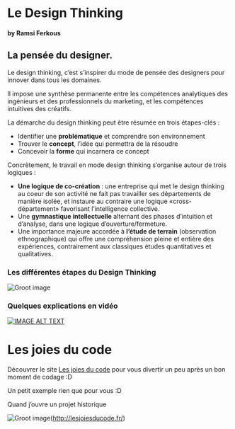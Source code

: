 # Le Design Thinking   
#### by Ramsi Ferkous

## La pensée du designer.

Le design thinking, c’est s’inspirer du mode de pensée des designers pour innover dans tous les domaines.

Il impose une synthèse permanente entre les compétences analytiques des ingénieurs et des professionnels du marketing, et les compétences intuitives des créatifs.

La démarche du design thinking peut être résumée en trois étapes-clés :

  - Identifier une **problématique** et comprendre son environnement
  - Trouver le **concept**, l’idée qui permettra de la résoudre
  - Concevoir la **forme** qui incarnera ce concept

Concrètement, le travail en mode design thinking s’organise autour de trois logiques :

  - **Une logique de co-création** : une entreprise qui met le design thinking au coeur de son activité ne fait pas travailler ses départements de manière isolée, et instaure au contraire une logique «cross-département» favorisant l’intelligence collective.
  - Une **gymnastique intellectuelle** alternant des phases d’intuition et d’analyse, dans une logique d’ouverture/fermeture.
  - Une importance majeure accordée à **l’étude de terrain** (observation ethnographique) qui offre une compréhension pleine et entière des expériences, contrairement aux classiques études quantitatives et qualitatives.

### Les différentes étapes du Design Thinking

  ![Groot image](https://s-media-cache-ak0.pinimg.com/originals/a5/49/fd/a549fdc3c7b295cbf049fe22f097351f.png)

### Quelques explications en vidéo

[![IMAGE ALT TEXT](https://lh5.ggpht.com/jZ8XCjpCQWWZ5GLhbjRAufsw3JXePHUJVfEvMH3D055ghq0dyiSP3YxfSc_czPhtCLSO=w300)](https://youtu.be/-89WSjJDcn0 "Qu'est-ce que le Design Thinking")


# Les joies du code

Découvrer le site [Les joies du code](http://lesjoiesducode.fr/) pour vous divertir un peu après un bon moment de codage :D

Un petit exemple rien que pour vous :D

Quand j’ouvre un projet historique

![Groot image](http://ljdchost.com/nDmdJau.gif)(http://lesjoiesducode.fr/)
